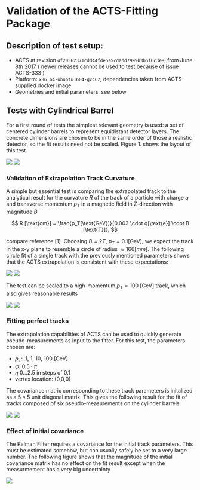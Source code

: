 # Validation of the ACTS-Fitting Package

## Description of test setup:

* ACTS at revision `4f20562371cdd44fde5a5cdadd7999b3b5f6c3e8`, from June 8th 2017 ( newer releases cannot be used to test because of issue ACTS-333 )
* Platform: `x86_64-ubuntu1604-gcc62`, dependencies taken from ACTS-supplied docker image
* Geometries and initial parameters: see below

## Tests with Cylindrical Barrel

For a first round of tests the simplest relevant geometry is used: a set of centered cylinder barrels to represent equidistant detector layers. The concrete dimensions are chosen to be in the same order of those a realistic detector, so the fit results need not be scaled. Figure 1. shows the layout of this test.

![](data/exampleSuperSimpleBarrel-phiScan_hits_x-y.png)
![](data/exampleSuperSimpleBarrel-etaScan_hits_r-z.png)

### Validation of Extrapolation Track Curvature

A simple but essential test is comparing the extrapolated track to the analytical result for the curvature $R$ of the track of a particle with charge $q$ and transverse momentum $p_T$ in a magnetic field in Z-direction with magnitude $B$

$$ R [\text{cm}] = \frac{p_T[\text{GeV}]}{0.003 \cdot q[\text{e}] \cdot B [\text{T}]}, $$


compare reference [1]. Choosing $B = 2T$, $p_T = 0.1[\text{GeV}]$, we expect the track in the x-y plane to resemble a circle of radius $\approx 166[mm]$. The following circle fit of a single track with the previously mentioned parameters shows that the ACTS extrapolation is consistent with these expectations:

![](data/exampleSuperSimpleBarrel-singleTrackLowPt_hits_x-y.png)
![](data/exampleSuperSimpleBarrel-singleTrackLowPt_circle.png)

The test can be scaled to a high-momentum $p_T = 100$ [GeV] track, which also gives reasonable results
 
![](data/exampleSuperSimpleBarrel-singleTrack_hits_x-y.png)
![](data/exampleSuperSimpleBarrel-singleTrack_hits_circle.png)

### Fitting perfect tracks

The extrapolation capabilities of ACTS can be used to quickly generate pseudo-measurements as input to the fitter. For this test, the parameters chosen are:

* $p_T$: .1, 1, 10, 100 [GeV]
* $\varphi$: $0.5 \cdot \pi$
* $\eta$ $0\dots2.5$ in steps of 0.1
* vertex location: (0,0,0)

The covariance matrix corresponding to these track parameters is initalized as a $5 \times 5$ unit diagonal matrix. This gives the following result for the fit of tracks composed of six pseudo-measurements on the cylinder barrels:


![](data/exampleSuperSimpleBarrel-etaScan_parameters_covPt.png)
![](data/exampleSuperSimpleBarrel-etaScan_parameters_deltaP.png)


### Effect of initial covariance

The Kalman Filter requires a covariance for the initial track parameters. This must be estimated somehow, but can usually safely be set to a very large number. The following figure shows that the magnitude of the initial covariance matrix has no effect on the fit result except when the measurmement has a very big uncertainty

![](data/exampleSuperSimpleBarrel-uncertainties_parameters_covPt.png)
